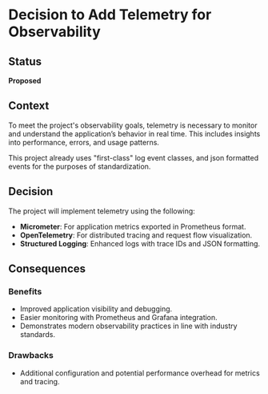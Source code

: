 # Decision to Add Telemetry for Observability

## Status

**Proposed**

## Context

To meet the project's observability goals, telemetry is necessary to monitor and understand the application’s behavior in real time. This includes insights into performance, errors, and usage patterns.

This project already uses "first-class" log event classes, and json formatted events for the purposes of standardization.

## Decision

The project will implement telemetry using the following:
- **Micrometer**: For application metrics exported in Prometheus format.
- **OpenTelemetry**: For distributed tracing and request flow visualization.
- **Structured Logging**: Enhanced logs with trace IDs and JSON formatting.

## Consequences

### Benefits

- Improved application visibility and debugging.
- Easier monitoring with Prometheus and Grafana integration.
- Demonstrates modern observability practices in line with industry standards.

### Drawbacks

- Additional configuration and potential performance overhead for metrics and tracing.
